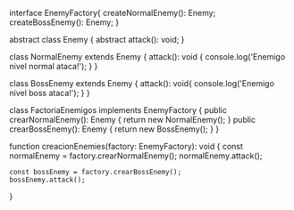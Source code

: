 <!-- ->Patron creacional Abstract Factory


=>Patron de diseño que provee una interficie para crear familias
de objetos relacionados o dependientes sin especificar su clase concreta.
=>Patron creacional objetos relacionados por temas, por ejemplo. No se especifica su clase concreta; se sigue trabajando con abstracciones. No dependes de una clase concreta, se usa la abstracción. Conseguimos trabajar de forma independiente (factory) a las implementaciones concretas de cada clase. Nos permite crear relaciones entre objetos de forma que no se puedan utilizar de forma indiscriminada. Te protege de utilizar sin querer objetos que no deberian utilizar juntos.
=>En este ejemplo, tenemos una fabrica de Enemigos -->

interface EnemyFactory{
    createNormalEnemy(): Enemy;
    createBossEnemy(): Enemy;
}

<!-- =>Definimos el Enemy, con una clase abstracta, por lo que se va a tener que redefinir, al menos uno de
sus metodos en una implementacion real: -->

abstract class Enemy {
    abstract attack(): void;
}

<!-- =>Implementacion de la clase abstracta: -->

class NormalEnemy extends Enemy {
    attack(): void {
        console.log('Enemigo nivel normal ataca!');
    }
}

class BossEnemy extends Enemy {
    attack(): void{
        console.log('Enemigo nivel boss ataca!');
    }
}

<!-- =>Creamos la fabrica: -->

class FactoriaEnemigos implements EnemyFactory {
    public crearNormalEnemy(): Enemy {
        return new NormalEnemy();
    }
    public crearBossEnemy(): Enemy {
        return new BossEnemy();
    }
}

<!-- Estos enemigos, NormalEnemy y BossEnemy no tienen una clase definida. Implementamos en una funcion con EnemyFactory como parametro para conseguir abstraccion.
En la creacion del enemigo, podemos llamar al metodo de creacion implementdo en la fabrica. De la misma manera, podemos crear un enemigo tipo Boss. La clase abstracta nos permite acceder a sus propios metodos (se indica en la funcion). -->



function creacionEnemies(factory: EnemyFactory): void {
    const normalEnemy = factory.crearNormalEnemy();
    normalEnemy.attack();
    
    const bossEnemy = factory.crearBossEnemy();
    bossEnemy.attack();

}

